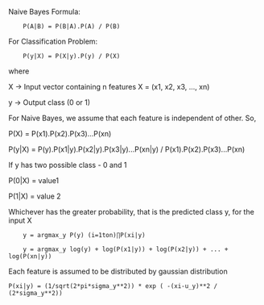 Naive Bayes Formula:

        P(A|B) = P(B|A).P(A) / P(B)

For Classification Problem:

        P(y|X) = P(X|y).P(y) / P(X)
    
where 

X -> Input vector containing n features
X = (x1, x2, x3, ..., xn)

y -> Output class (0 or 1)

For Naive Bayes, we assume that each feature is independent of other. So,

P(X) = P(x1).P(x2).P(x3)...P(xn)

P(y|X) = P(y).P(x1|y).P(x2|y).P(x3|y)...P(xn|y) / P(x1).P(x2).P(x3)...P(xn)

If y has two possible class - 0 and 1

P(0|X) = value1

P(1|X) = value 2

Whichever has the greater probability, that is the predicted class y, for the input X

        y = argmax_y P(y) (i=1ton)∏P(xi|y)

        y = argmax_y log(y) + log(P(x1|y)) + log(P(x2|y)) + ... + log(P(xn|y))

Each feature is assumed to be distributed by gaussian distribution

    P(xi|y) = (1/sqrt(2*pi*sigma_y**2)) * exp ( -(xi-u_y)**2 / (2*sigma_y**2))

